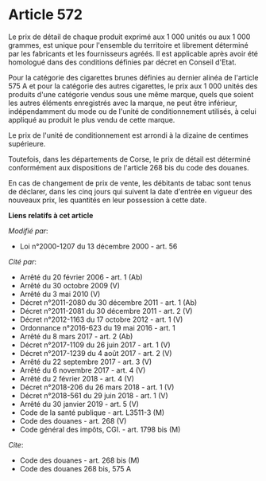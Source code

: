 # Article 572

Le prix de détail de chaque produit exprimé aux 1 000 unités ou aux 1 000 grammes, est unique pour l'ensemble du territoire
et librement déterminé par les fabricants et les fournisseurs agréés. Il est applicable après avoir été homologué dans des
conditions définies par décret en Conseil d'Etat.

Pour la catégorie des cigarettes brunes définies au dernier alinéa de l'article 575 A et pour la catégorie des autres
cigarettes, le prix aux 1 000 unités des produits d'une catégorie vendus sous une même marque, quels que soient les autres
éléments enregistrés avec la marque, ne peut être inférieur, indépendamment du mode ou de l'unité de conditionnement
utilisés, à celui appliqué au produit le plus vendu de cette marque.

Le prix de l'unité de conditionnement est arrondi à la dizaine de centimes supérieure.

Toutefois, dans les départements de Corse, le prix de détail est déterminé conformément aux dispositions de l'article 268 bis
du code des douanes.

En cas de changement de prix de vente, les débitants de tabac sont tenus de déclarer, dans les cinq jours qui suivent la date
d'entrée en vigueur des nouveaux prix, les quantités en leur possession à cette date.

**Liens relatifs à cet article**

_Modifié par_:

  - Loi n°2000-1207 du 13 décembre 2000 - art. 56

_Cité par_:

  - Arrêté du 20 février 2006 - art. 1 (Ab)
  - Arrêté du 30 octobre 2009 (V)
  - Arrêté du 3 mai 2010 (V)
  - Décret n°2011-2080 du 30 décembre 2011 - art. 1 (Ab)
  - Décret n°2011-2081 du 30 décembre 2011 - art. 2 (V)
  - Décret n°2012-1163 du 17 octobre 2012 - art. 1 (V)
  - Ordonnance n°2016-623 du 19 mai 2016 - art. 1
  - Arrêté du 8 mars 2017 - art. 2 (Ab)
  - Décret n°2017-1109 du 26 juin 2017 - art. 1 (V)
  - Décret n°2017-1239 du 4 août 2017 - art. 2 (V)
  - Arrêté du 22 septembre 2017 - art. 3 (V)
  - Arrêté du 6 novembre 2017 - art. 4 (V)
  - Arrêté du 2 février 2018 - art. 4 (V)
  - Décret n°2018-206 du 26 mars 2018 - art. 1 (V)
  - Décret n°2018-561 du 29 juin 2018 - art. 1 (V)
  - Arrêté du 30 janvier 2019 - art. 5 (V)
  - Code de la santé publique - art. L3511-3 (M)
  - Code des douanes - art. 268 (V)
  - Code général des impôts, CGI. - art. 1798 bis (M)

_Cite_:

  - Code des douanes - art. 268 bis (M)
  - Code des douanes 268 bis, 575 A
